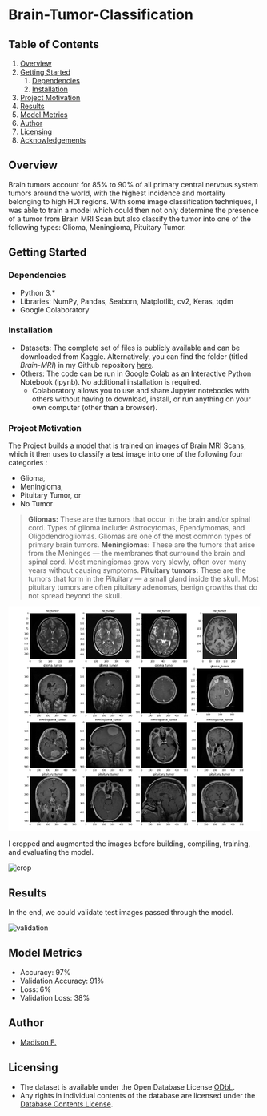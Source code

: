 # Brain-Tumor-Classification

## Table of Contents

1. [Overview](#overview)
2. [Getting Started](#getting-started)
    1. [Dependencies](#dependencies)
    2. [Installation](#installation)
3. [Project Motivation](#project-motivation)
4. [Results](#results)
5. [Model Metrics](#model_metrics)
6. [Author](#author)
7. [Licensing](#licensing)
8. [Acknowledgements](#ack)

## Overview <a name="overview"></a>
Brain tumors account for 85% to 90% of all primary central nervous system tumors around the world, with the highest incidence and mortality belonging to high HDI regions. With some image classification techniques, I was able to train a model which could then not only determine the presence of a tumor from Brain MRI Scan but also classify the tumor into one of the following types: Glioma, Meningioma, Pituitary Tumor.

## Getting Started <a name="getting-started"></a>

### Dependencies <a name="dependencies"></a>
* Python 3.*
* Libraries: NumPy, Pandas, Seaborn, Matplotlib, cv2, Keras, tqdm
* Google Colaboratory

### Installation <a name="installation"></a>

* Datasets: The complete set of files is publicly available and can be downloaded from Kaggle. Alternatively, you can find the folder (titled _Brain-MRI_) in my Github repository [here](https://github.com/madison-freeman/Brain-Tumor-Classification/tree/main/Brain-MRI).
* Others: The code can be run in [Google Colab](https://colab.research.google.com/github/nazianafis/Brain-Tumor-Classification/blob/main/Brain_Tumor_Classify.ipynb) as an Interactive Python Notebook (ipynb). No additional installation is required.
    - Colaboratory allows you to use and share Jupyter notebooks with others without having to download, install, or run anything on your own computer (other than a browser).

### Project Motivation <a name="project-motivation"></a>

The Project builds a model that is trained on images of Brain MRI Scans, which it then uses to classify a test image into one of the following four categories : 

* Glioma,
* Meningioma,
* Pituitary Tumor, or
* No Tumor

> **Gliomas:** These are the tumors that occur in the brain and/or spinal cord. Types of glioma include: Astrocytomas, Ependymomas, and Oligodendrogliomas. Gliomas are one of the most common types of primary brain tumors. 
> **Meningiomas:** These are the tumors that arise from the Meninges — the membranes that surround the brain and spinal cord. Most meningiomas grow very slowly, often over many years without causing symptoms. 
> **Pituitary tumors:** These are the tumors that form in the Pituitary — a small gland inside the skull. Most pituitary tumors are often pituitary adenomas, benign growths that do not spread beyond the skull.

![dataset](https://raw.githubusercontent.com/madison-freeman/brain-tumor-classification-model/master/screenshots/dataset.png)

I cropped and augmented the images before building, compiling, training, and evaluating the model.

![crop](https://github.com/madison-freeman/Brain-Tumor-Classification/blob/main/screenshots/crop-img.png)

## Results<a name="results"></a>
In the end, we could validate test images passed through the model.

![validation](https://github.com/madison-freeman/Brain-Tumor-Classification/blob/main/screenshots/valid-img.png)

## Model Metrics<a name="model-metrics"></a>
* Accuracy: 97%
* Validation Accuracy: 91%
* Loss: 6%
* Validation Loss: 38%

## Author<a name="author"></a>
* [Madison F.](https://github.com/madison-freeman)

## Licensing<a name="licensing"></a>

* The dataset is available under the Open Database License [ODbL](http://opendatacommons.org/licenses/odbl/1.0/).
* Any rights in individual contents of the database are licensed under the [Database Contents License](http://opendatacommons.org/licenses/dbcl/1.0/).

